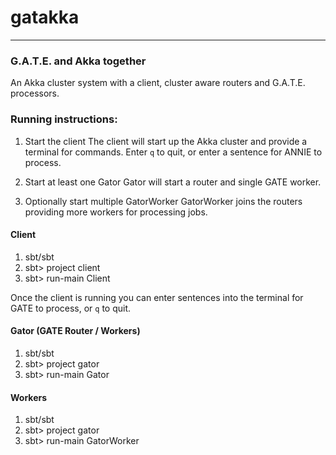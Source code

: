# gatakka
***

### G.A.T.E. and Akka together
An Akka cluster system with a client, cluster aware routers and G.A.T.E. processors.

### Running instructions:
1. Start the client
  The client will start up the Akka cluster and provide a terminal for commands. Enter `q` to quit,
  or enter a sentence for ANNIE to process.

2. Start at least one Gator
  Gator will start a router and single GATE worker.

3. Optionally start multiple GatorWorker
  GatorWorker joins the routers providing more workers for processing jobs.

#### Client

1. sbt/sbt
2. sbt> project client
3. sbt> run-main Client

Once the client is running you can enter sentences into the terminal for GATE to process, or `q` to quit.

#### Gator (GATE Router / Workers)

1. sbt/sbt
2. sbt> project gator
3. sbt> run-main Gator

#### Workers

1. sbt/sbt
2. sbt> project gator
3. sbt> run-main GatorWorker
